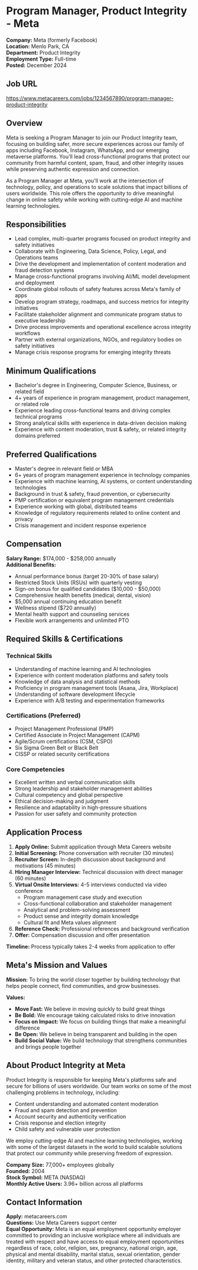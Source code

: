 # Program Manager, Product Integrity - Meta

**Company:** Meta (formerly Facebook)  
**Location:** Menlo Park, CA  
**Department:** Product Integrity  
**Employment Type:** Full-time  
**Posted:** December 2024  

## Job URL
https://www.metacareers.com/jobs/1234567890/program-manager-product-integrity

## Overview

Meta is seeking a Program Manager to join our Product Integrity team, focusing on building safer, more secure experiences across our family of apps including Facebook, Instagram, WhatsApp, and our emerging metaverse platforms. You'll lead cross-functional programs that protect our community from harmful content, spam, fraud, and other integrity issues while preserving authentic expression and connection.

As a Program Manager at Meta, you'll work at the intersection of technology, policy, and operations to scale solutions that impact billions of users worldwide. This role offers the opportunity to drive meaningful change in online safety while working with cutting-edge AI and machine learning technologies.

## Responsibilities

- Lead complex, multi-quarter programs focused on product integrity and safety initiatives
- Collaborate with Engineering, Data Science, Policy, Legal, and Operations teams
- Drive the development and implementation of content moderation and fraud detection systems
- Manage cross-functional programs involving AI/ML model development and deployment
- Coordinate global rollouts of safety features across Meta's family of apps
- Develop program strategy, roadmaps, and success metrics for integrity initiatives
- Facilitate stakeholder alignment and communicate program status to executive leadership
- Drive process improvements and operational excellence across integrity workflows
- Partner with external organizations, NGOs, and regulatory bodies on safety initiatives
- Manage crisis response programs for emerging integrity threats

## Minimum Qualifications

- Bachelor's degree in Engineering, Computer Science, Business, or related field
- 4+ years of experience in program management, product management, or related role
- Experience leading cross-functional teams and driving complex technical programs
- Strong analytical skills with experience in data-driven decision making
- Experience with content moderation, trust & safety, or related integrity domains preferred

## Preferred Qualifications

- Master's degree in relevant field or MBA
- 6+ years of program management experience in technology companies
- Experience with machine learning, AI systems, or content understanding technologies
- Background in trust & safety, fraud prevention, or cybersecurity
- PMP certification or equivalent program management credentials
- Experience working with global, distributed teams
- Knowledge of regulatory requirements related to online content and privacy
- Crisis management and incident response experience

## Compensation

**Salary Range:** $174,000 - $258,000 annually  
**Additional Benefits:**
- Annual performance bonus (target 20-30% of base salary)
- Restricted Stock Units (RSUs) with quarterly vesting
- Sign-on bonus for qualified candidates ($10,000 - $50,000)
- Comprehensive health benefits (medical, dental, vision)
- $5,000 annual continuing education benefit
- Wellness stipend ($720 annually)
- Mental health support and counseling services
- Flexible work arrangements and unlimited PTO

## Required Skills & Certifications

### Technical Skills
- Understanding of machine learning and AI technologies
- Experience with content moderation platforms and safety tools
- Knowledge of data analysis and statistical methods
- Proficiency in program management tools (Asana, Jira, Workplace)
- Understanding of software development lifecycle
- Experience with A/B testing and experimentation frameworks

### Certifications (Preferred)
- Project Management Professional (PMP)
- Certified Associate in Project Management (CAPM)
- Agile/Scrum certifications (CSM, CSPO)
- Six Sigma Green Belt or Black Belt
- CISSP or related security certifications

### Core Competencies
- Excellent written and verbal communication skills
- Strong leadership and stakeholder management abilities
- Cultural competency and global perspective
- Ethical decision-making and judgment
- Resilience and adaptability in high-pressure situations
- Passion for user safety and community protection

## Application Process

1. **Apply Online:** Submit application through Meta Careers website
2. **Initial Screening:** Phone conversation with recruiter (30 minutes)
3. **Recruiter Screen:** In-depth discussion about background and motivations (45 minutes)
4. **Hiring Manager Interview:** Technical discussion with direct manager (60 minutes)
5. **Virtual Onsite Interviews:** 4-5 interviews conducted via video conference
   - Program management case study and execution
   - Cross-functional collaboration and stakeholder management
   - Analytical and problem-solving assessment
   - Product sense and integrity domain knowledge
   - Cultural fit and Meta values alignment
6. **Reference Check:** Professional references and background verification
7. **Offer:** Compensation discussion and offer presentation

**Timeline:** Process typically takes 2-4 weeks from application to offer

## Meta's Mission and Values

**Mission:** To bring the world closer together by building technology that helps people connect, find communities, and grow businesses.

**Values:**
- **Move Fast:** We believe in moving quickly to build great things
- **Be Bold:** We encourage taking calculated risks to drive innovation
- **Focus on Impact:** We focus on building things that make a meaningful difference
- **Be Open:** We believe in being transparent and building in the open
- **Build Social Value:** We build technology that strengthens communities and brings people together

## About Product Integrity at Meta

Product Integrity is responsible for keeping Meta's platforms safe and secure for billions of users worldwide. Our team works on some of the most challenging problems in technology, including:

- Content understanding and automated content moderation
- Fraud and spam detection and prevention
- Account security and authenticity verification
- Crisis response and election integrity
- Child safety and vulnerable user protection

We employ cutting-edge AI and machine learning technologies, working with some of the largest datasets in the world to build scalable solutions that protect our community while preserving freedom of expression.

**Company Size:** 77,000+ employees globally  
**Founded:** 2004  
**Stock Symbol:** META (NASDAQ)  
**Monthly Active Users:** 3.96+ billion across all platforms

## Contact Information

**Apply:** metacareers.com  
**Questions:** Use Meta Careers support center  
**Equal Opportunity:** Meta is an equal employment opportunity employer committed to providing an inclusive workplace where all individuals are treated with respect and have access to equal employment opportunities regardless of race, color, religion, sex, pregnancy, national origin, age, physical and mental disability, marital status, sexual orientation, gender identity, military and veteran status, and other protected characteristics.